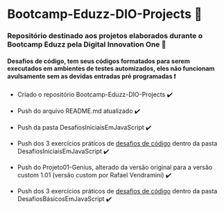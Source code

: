 # Bootcamp-Eduzz-DIO-Projects :yellow_heart:
### Repositório destinado aos projetos elaborados durante o Bootcamp Eduzz pela Digital Innovation One :rocket:

#### Desafios de código, tem seus códigos formatados para serem executados em ambientes de testes automizados, eles não funcionam avulsamente sem as devidas entradas pré programadas :exclamation:

- Criado o repositório Bootcamp-Eduzz-DIO-Projects :heavy_check_mark:

- Push do arquivo README.md atualizado :heavy_check_mark:

- Push da pasta DesafiosIniciaisEmJavaScript :heavy_check_mark:

- Push dos 3 exercícios práticos de <u>desafios de código</u> dentro da pasta DesafiosIniciaisEmJavaScript :heavy_check_mark:

- Push do Projeto01-Genius, alterado da versão original para a versão custom 1.01 (versão custom por Rafael Vendramini) :heavy_check_mark:

- Push dos 3 exercícios práticos de <u>desafios de código</u> dentro da pasta DesafiosBásicosEmJavaScript :heavy_check_mark:

  